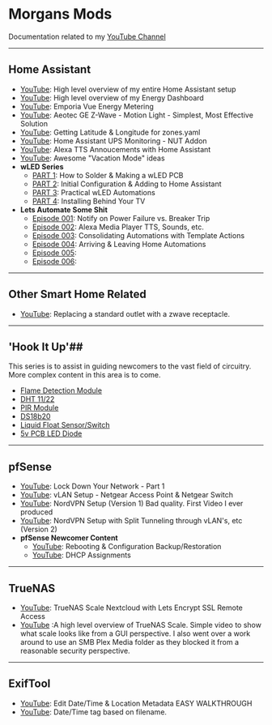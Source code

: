 # Morgans Mods
Documentation related to my [YouTube Channel](https://www.youtube.com/@morgansmodifications)
___
## Home Assistant
- [YouTube](https://www.youtube.com/watch?v=zdTaFIKCRSE&): High level overview of my entire Home Assistant setup
- [YouTube](https://youtu.be/uhSoSi3-zec): High level overview of my Energy Dashboard
- [YouTube](https://www.youtube.com/watch?v=MkGi_UyWSZc): Emporia Vue Energy Metering
- [YouTube](https://youtu.be/hCSlaGx6cOY): Aeotec GE Z-Wave - Motion Light - Simplest, Most Effective Solution
- [YouTube](https://youtu.be/ZwLyuxBo-Ak): Getting Latitude & Longitude for zones.yaml
- [YouTube](https://youtu.be/bTwr26n60qs): Home Assistant UPS Monitoring - NUT Addon
- [YouTube](https://youtu.be/lZpcyu9rnXo): Alexa TTS Annoucements with Home Assistant
- [YouTube](https://youtu.be/xBMB5lnowV0): Awesome "Vacation Mode" ideas
- **wLED Series**
    - [PART 1](https://youtu.be/p0aCSAK2XgU): How to Solder & Making a wLED PCB
    - [PART 2](https://youtu.be/viOEqBg-NKY): Initial Configuration & Adding to Home Assistant
    - [PART 3](https://youtu.be/vArEWx7FFKU): Practical wLED Automations
    - [PART 4](https://youtu.be/SldYRGn0RMQ): Installing Behind Your TV
- **Lets Automate Some Shit**
    - [Episode 001](https://www.youtube.com/watch?v=DhMPdDYdenQ): Notify on Power Failure vs. Breaker Trip
    - [Episode 002](https://youtu.be/iAMhhPdIRdQ): Alexa Media Player TTS, Sounds, etc.
    - [Episode 003](): Consolidating Automations with Template Actions
    - [Episode 004](https://youtu.be/Eern8fhgBBE): Arriving & Leaving Home Automations
    - [Episode 005](): 
    - [Episode 006]():
___
## Other Smart Home Related
- [YouTube](https://www.youtube.com/watch?v=BoiBjb1yXNE): Replacing a standard outlet with a zwave receptacle.
___
## 'Hook It Up'##
This series is to assist in guiding newcomers to the vast field of circuitry. More complex content in this area is to come.
- [Flame Detection Module](https://youtu.be/XGepcEp8_DE)
- [DHT 11/22](https://youtu.be/e69YjRSEMaA)
- [PIR Module](https://youtu.be/sSLMWaQGc-I)
- [DS18b20](https://youtu.be/7f_nWqOWWUM)
- [Liquid Float Sensor/Switch](https://youtu.be/Rn_751vr8yQ)
- [5v PCB LED Diode](https://youtu.be/Lcz_Uxfc-H4)
___
## pfSense
- [YouTube](https://youtu.be/jN1gvjZffTY): Lock Down Your Network - Part 1
- [YouTube](https://www.youtube.com/watch?v=Ao0rXqbJZ-E): vLAN Setup - Netgear Access Point & Netgear Switch
- [YouTube](https://youtu.be/zO6BN5mbGQ4): NordVPN Setup (Version 1) Bad quality. First Video I ever produced
- [YouTube](https://youtu.be/AouyT76yMmU): NordVPN Setup with Split Tunneling through vLAN's, etc (Version 2) 
- **pfSense Newcomer Content**
  - [YouTube](https://www.youtube.com/watch?v=SrPGlDmDGPc): Rebooting & Configuration Backup/Restoration
  - [YouTube](https://studio.youtube.com/video/GNvGwXK6kAo): DHCP Assignments

___
## TrueNAS
- [YouTube](https://www.youtube.com/watch?v=3LxhyhNm9e0): TrueNAS Scale Nextcloud with Lets Encrypt SSL Remote Access
- [YouTube](https://www.youtube.com/watch?v=uGc2EasiOYg) :A high level overview of TrueNAS Scale. Simple video to show what scale looks like from a GUI perspective. I also went over a work around to use an SMB Plex Media folder as they blocked it from a reasonable security perspective. 
___
## ExifTool
- [YouTube](https://youtu.be/z1QJK8ZJa5U): Edit Date/Time & Location Metadata EASY WALKTHROUGH
- [YouTube](https://youtu.be/0O9oQFjb9E0): Date/Time tag based on filename.

